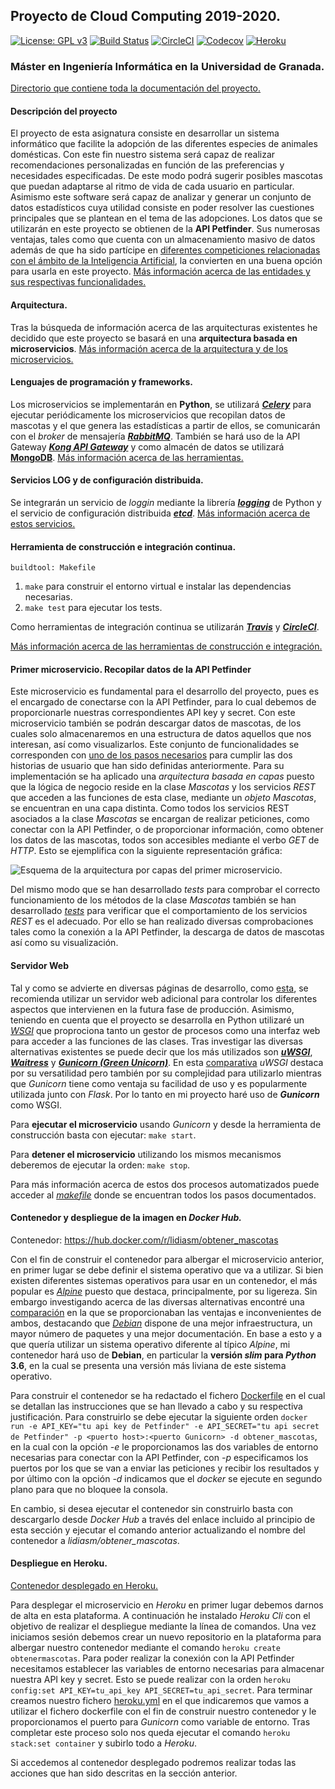 ## Proyecto de Cloud Computing 2019-2020.

[![License: GPL v3](https://img.shields.io/badge/License-GPLv3-blue.svg)](https://www.gnu.org/licenses/gpl-3.0)
[![Build Status](https://travis-ci.org/lidiasm/ProyectoCC.svg?branch=master)](https://travis-ci.org/lidiasm/ProyectoCC)
[![CircleCI](https://circleci.com/gh/lidiasm/ProyectoCC/tree/master.svg?style=svg)](https://circleci.com/gh/lidiasm/ProyectoCC/tree/master)
[![Codecov](https://codecov.io/gh/lidiasm/ProyectoCC/branch/master/graphs/badge.svg)](https://codecov.io/gh/lidiasm/ProyectoCC)
[![Heroku](https://www.herokucdn.com/deploy/button.svg)](https://obtenermascotas.herokuapp.com/)

### Máster en Ingeniería Informática en la Universidad de Granada.

[Directorio que contiene toda la documentación del proyecto.](https://github.com/lidiasm/ProyectoCC/tree/master/docs)

#### Descripción del proyecto

El proyecto de esta asignatura consiste en desarrollar un sistema informático que facilite la adopción de las diferentes especies de animales domésticas. Con este fin nuestro sistema será capaz de realizar recomendaciones personalizadas en función de las preferencias y necesidades especificadas. De este modo podrá sugerir posibles mascotas que puedan adaptarse al ritmo de vida de cada usuario en particular. Asimismo este software será capaz de analizar y generar un conjunto de datos estadísticos cuya utilidad consiste en poder resolver las cuestiones principales que se plantean en el tema de las adopciones. 
Los datos que se utilizarán en este proyecto se obtienen de la **API Petfinder**. Sus numerosas ventajas, tales como que cuenta con un almacenamiento masivo de datos además de que ha sido partícipe en [diferentes competiciones relacionadas con el ámbito de la Inteligencia Artificial](https://www.linkedin.com/pulse/kaggle-competition-multi-class-classification-image-alexandra), la convierten en una buena opción para usarla en este proyecto.
[Más información acerca de las entidades y sus respectivas funcionalidades.](https://github.com/lidiasm/ProyectoCC/blob/master/docs/entidades.md)

#### Arquitectura.

Tras la búsqueda de información acerca de las arquitecturas existentes he decidido que este proyecto se basará en una **arquitectura basada en microservicios**. [Más información acerca de la arquitectura y de los microservicios.](https://github.com/lidiasm/ProyectoCC/blob/master/docs/ampliacion_microservicios.md)

#### Lenguajes de programación y frameworks.

Los microservicios se implementarán en **Python**, se utilizará [***Celery***](http://www.celeryproject.org/) para ejecutar periódicamente los microservicios que recopilan datos de mascotas y el que genera las estadísticas a partir de ellos, se comunicarán con el *broker* de mensajería [***RabbitMQ***](https://www.rabbitmq.com/). También se hará uso de la API Gateway [***Kong API Gateway***](https://konghq.com/solutions/gateway/) y como almacén de datos se utilizará **[MongoDB](https://dzone.com/articles/comparing-mongodb-amp-mysql)**. [Más información acerca de las herramientas.](https://github.com/lidiasm/ProyectoCC/blob/master/docs/lenguajes_y_herramientas.md)

#### Servicios LOG y de configuración distribuida.

Se integrarán un servicio de *loggin* mediante la librería [***logging***](https://www.ionos.es/digitalguide/paginas-web/desarrollo-web/logging-de-python/) de Python y el servicio de configuración distribuida [***etcd***](https://etcd.io/). [Más información acerca de estos servicios.](https://github.com/lidiasm/ProyectoCC/blob/master/docs/servicios.md)

#### Herramienta de construcción e integración continua.

    buildtool: Makefile

1. `make` para construir el entorno virtual e instalar las dependencias necesarias.
2. `make test` para ejecutar los tests.

Como herramientas de integración continua se utilizarán [***Travis***](https://docs.travis-ci.com/) y [***CircleCI***](https://circleci.com/).

[Más información acerca de las herramientas de construcción e integración.](https://github.com/lidiasm/ProyectoCC/blob/master/docs/herramientas_construccion_e_integracion.md)

#### Primer microservicio. Recopilar datos de la API Petfinder

Este microservicio es fundamental para el desarrollo del proyecto, pues es el encargado de conectarse con la API Petfinder, para lo cual debemos de proporcionarle nuestras correspondientes API key y secret. Con este microservicio también se podrán descargar datos de mascotas, de los cuales solo almacenaremos en una estructura de datos aquellos que nos interesan, así como visualizarlos. Este conjunto de funcionalidades se corresponden con [uno de los pasos necesarios](https://github.com/lidiasm/ProyectoCC/issues/23#issue-512987660) para cumplir las dos historias de usuario que han sido definidas anteriormente. Para su implementación se ha aplicado una *arquitectura basada en capas* puesto que la lógica de negocio reside en la clase *Mascotas* y los servicios *REST* que acceden a las funciones de esta clase, mediante un *objeto Mascotas*, se encuentran en una capa distinta. Como todos los servicios REST asociados a la clase *Mascotas* se encargan de realizar peticiones, como conectar con la API Petfinder, o de proporcionar información, como obtener los datos de las mascotas, todos son accesibles mediante el verbo *GET* de *HTTP*. Esto se ejemplifica con la siguiente representación gráfica:

![Esquema de la arquitectura por capas del primer microservicio.](https://github.com/lidiasm/ProyectoCC/blob/master/docs/imgs/Primer%20microservicio.png)

Del mismo modo que se han desarrollado *tests* para comprobar el correcto funcionamiento de los métodos de la clase *Mascotas* también se han desarrollado [*tests*](https://github.com/lidiasm/ProyectoCC/blob/master/tests/test_mascotas_rest.py) para verificar que el comportamiento de los servicios *REST* es el adecuado. Por ello se han realizado diversas comprobaciones tales como la conexión a la API Petfinder, la descarga de datos de mascotas así como su visualización.

#### Servidor Web

Tal y como se advierte en diversas páginas de desarrollo, como [esta](https://www.toptal.com/flask/flask-production-recipes), se recomienda utilizar un servidor web adicional para controlar los diferentes aspectos que intervienen en la futura fase de producción. Asimismo, teniendo en cuenta que el proyecto se desarrolla en Python utilizaré un [*WSGI*](https://www.fullstackpython.com/wsgi-servers.html) que proprociona tanto un gestor de procesos como una interfaz web para acceder a las funciones de las clases. Tras investigar las diversas alternativas existentes se puede decir que los más utilizados son [***uWSGI***](https://uwsgi-docs.readthedocs.io/en/latest/), [***Waitress***](https://waitress.readthedocs.io/en/stable/) y [***Gunicorn (Green Unicorn)***](https://gunicorn.org/#docs). En esta [comparativa](https://docs.python-guide.org/scenarios/web/) *uWSGI* destaca por su versatilidad pero también por su complejidad para utilizarlo mientras que *Gunicorn* tiene como ventaja su facilidad de uso y es popularmente utilizada junto con *Flask*. Por lo tanto en mi proyecto haré uso de ***Gunicorn*** como WSGI.

Para **ejecutar el microservicio** usando *Gunicorn* y desde la herramienta de construcción basta con ejecutar: `make start`.

Para **detener el microservicio** utilizando los mismos mecanismos deberemos de ejecutar la orden: `make stop`.

Para más información acerca de estos dos procesos automatizados puede acceder al [*makefile*](https://github.com/lidiasm/ProyectoCC/blob/master/Makefile) donde se encuentran todos los pasos documentados.

#### Contenedor y despliegue de la imagen en *Docker Hub.*

Contenedor: https://hub.docker.com/r/lidiasm/obtener_mascotas

Con el fin de construir el contenedor para albergar el microservicio anterior, en primer lugar se debe definir el sistema operativo que va a utilizar. Si bien existen diferentes sistemas operativos para usar en un contenedor, el más popular es [*Alpine*](https://hub.docker.com/_/alpine) puesto que destaca, principalmente, por su ligereza. Sin embargo investigando acerca de las diversas alternativas encontré una [comparación](https://www.turnkeylinux.org/blog/alpine-vs-debian) en la que se proporcionaban las ventajas e inconvenientes de ambos, destacando que [*Debian*](https://hub.docker.com/_/debian/) dispone de una mejor infraestructura, un mayor número de paquetes y una mejor documentación. En base a esto y a que quería utilizar un sistema operativo diferente al típico *Alpine*, mi contenedor hará uso de **Debian**, en particular la **versión *slim* para *Python* 3.6**, en la cual se presenta una versión más liviana de este sistema operativo.

Para construir el contenedor se ha redactado el fichero [Dockerfile](https://github.com/lidiasm/ProyectoCC/blob/master/Dockerfile) en el cual se detallan las instrucciones que se han llevado a cabo y su respectiva justificación. Para construirlo se debe ejecutar la siguiente orden `docker run -e API_KEY="tu api key de Petfinder" -e API_SECRET="tu api secret de Petfinder" -p <puerto host>:<puerto Gunicorn> -d obtener_mascotas`, en la cual con la opción *-e* le proporcionamos las dos variables de entorno necesarias para conectar con la API Petfinder, con *-p* especificamos los puertos por los que se van a enviar las peticiones y recibir los resultados y por último con la opción *-d* indicamos que el *docker* se ejecute en segundo plano para que no bloquee la consola.

En cambio, si desea ejecutar el contenedor sin construirlo basta con descargarlo desde *Docker Hub* a través del enlace incluido al principio de esta sección y ejecutar el comando anterior actualizando el nombre del contenedor a *lidiasm/obtener_mascotas*.

#### Despliegue en Heroku.

[Contenedor desplegado en Heroku.](https://obtenermascotas.herokuapp.com/)

Para desplegar el microservicio en *Heroku* en primer lugar debemos darnos de alta en esta plataforma. A continuación he instalado *Heroku Cli* con el objetivo de realizar el despliegue mediante la línea de comandos. Una vez iniciamos sesión debemos crear un nuevo repositorio en la plataforma para albergar nuestro contenedor mediante el comando `heroku create obtenermascotas`. Para poder realizar la conexión con la API Petfinder necesitamos establecer las variables de entorno necesarias para almacenar nuestra API key y secret. Esto se puede realizar con la orden `heroku config:set API_KEY=tu_api_key API_SECRET=tu_api_secret`. 
Para terminar creamos nuestro fichero [heroku.yml](https://github.com/lidiasm/ProyectoCC/blob/master/heroku.yml) en el que indicaremos que vamos a utilizar el fichero dockerfile con el fin de construir nuestro contenedor y le proporcionamos el puerto para *Gunicorn* como variable de entorno. Tras completar este proceso solo nos queda ejecutar el comando `heroku stack:set container` y subirlo todo a *Heroku*. 

Si accedemos al contenedor desplegado podremos realizar todas las acciones que han sido descritas en la sección anterior.